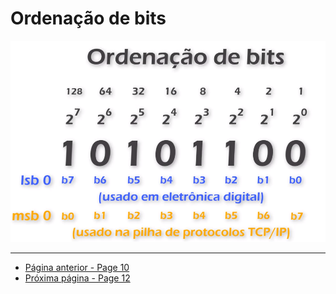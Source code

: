 # Ordenação de bits

![](../Assets/ordenacao-bits.png)


* * * 
* [Página anterior - Page 10](../Page%2010/readme.md)
* [Próxima página - Page 12](../Page%20012/readme.md)
